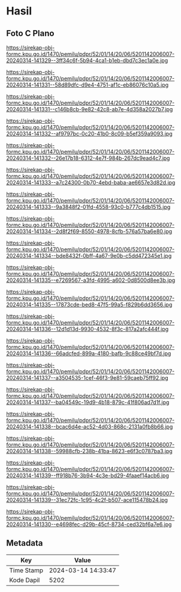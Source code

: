 # Hasil

## Foto C Plano

https://sirekap-obj-formc.kpu.go.id/1470/pemilu/pdpr/52/01/14/20/06/5201142006007-20240314-141329--3ff34c6f-5b94-4ca1-b1eb-dbd7c3ec1a0e.jpg

https://sirekap-obj-formc.kpu.go.id/1470/pemilu/pdpr/52/01/14/20/06/5201142006007-20240314-141331--58d89dfc-d9e4-4751-af1c-eb86076c10a5.jpg

https://sirekap-obj-formc.kpu.go.id/1470/pemilu/pdpr/52/01/14/20/06/5201142006007-20240314-141331--c146b8cb-9e82-42c8-ab7e-4d358a2027b7.jpg

https://sirekap-obj-formc.kpu.go.id/1470/pemilu/pdpr/52/01/14/20/06/5201142006007-20240314-141332--af9797bc-0c20-41b0-8c09-b5ef359a9093.jpg

https://sirekap-obj-formc.kpu.go.id/1470/pemilu/pdpr/52/01/14/20/06/5201142006007-20240314-141332--26e17b18-6312-4e7f-984b-267dc9ead4c7.jpg

https://sirekap-obj-formc.kpu.go.id/1470/pemilu/pdpr/52/01/14/20/06/5201142006007-20240314-141333--a7c24300-0b70-4ebd-baba-ae6657e3d82d.jpg

https://sirekap-obj-formc.kpu.go.id/1470/pemilu/pdpr/52/01/14/20/06/5201142006007-20240314-141333--9a3848f2-01fd-4558-93c0-b777c4db1515.jpg

https://sirekap-obj-formc.kpu.go.id/1470/pemilu/pdpr/52/01/14/20/06/5201142006007-20240314-141334--2d8f2f69-8550-4978-8cfb-576a57ba6e80.jpg

https://sirekap-obj-formc.kpu.go.id/1470/pemilu/pdpr/52/01/14/20/06/5201142006007-20240314-141334--bde8432f-0bff-4a67-9e0b-c5dd472345e1.jpg

https://sirekap-obj-formc.kpu.go.id/1470/pemilu/pdpr/52/01/14/20/06/5201142006007-20240314-141335--e7269567-a3fd-4995-a602-0d8500d8ee3b.jpg

https://sirekap-obj-formc.kpu.go.id/1470/pemilu/pdpr/52/01/14/20/06/5201142006007-20240314-141335--17873cde-bed8-47f5-99a5-f829b6dd3656.jpg

https://sirekap-obj-formc.kpu.go.id/1470/pemilu/pdpr/52/01/14/20/06/5201142006007-20240314-141336--12d1d13d-9930-4532-8f3c-817a2afc444f.jpg

https://sirekap-obj-formc.kpu.go.id/1470/pemilu/pdpr/52/01/14/20/06/5201142006007-20240314-141336--66adcfed-899a-4180-bafb-9c88ce49bf7d.jpg

https://sirekap-obj-formc.kpu.go.id/1470/pemilu/pdpr/52/01/14/20/06/5201142006007-20240314-141337--a3504535-1cef-46f3-9e81-59caeb75ff92.jpg

https://sirekap-obj-formc.kpu.go.id/1470/pemilu/pdpr/52/01/14/20/06/5201142006007-20240314-141337--ba04549c-19d9-4b18-879c-41f806ad7d1f.jpg

https://sirekap-obj-formc.kpu.go.id/1470/pemilu/pdpr/52/01/14/20/06/5201142006007-20240314-141338--bcac6d4e-ac52-4d03-868c-2131a0fb8b66.jpg

https://sirekap-obj-formc.kpu.go.id/1470/pemilu/pdpr/52/01/14/20/06/5201142006007-20240314-141338--59988cfb-238b-41ba-8623-e6f3c0787ba3.jpg

https://sirekap-obj-formc.kpu.go.id/1470/pemilu/pdpr/52/01/14/20/06/5201142006007-20240314-141339--ff918b76-3b94-4c3e-bd29-4faaef14acb6.jpg

https://sirekap-obj-formc.kpu.go.id/1470/pemilu/pdpr/52/01/14/20/06/5201142006007-20240314-141339--31ec72fc-1c95-4c2f-b507-ace115478b24.jpg

https://sirekap-obj-formc.kpu.go.id/1470/pemilu/pdpr/52/01/14/20/06/5201142006007-20240314-141330--e4698fec-d29b-45cf-8734-ced32bf6a7e6.jpg


## Metadata

| Key        | Value               |
| ---------- | ------------------- |
| Time Stamp | 2024-03-14 14:33:47 |
| Kode Dapil | 5202                |



